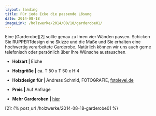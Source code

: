 ```yaml
---
layout: landing
title: Für jede Ecke die passende Lösung
date: 2014-08-18
imageLink: /holzwerke/2014/08/18/garderobe01/
---
```


Eine [Garderobe][2] sollte genau zu Ihren vier Wänden passen.
Schicken Sie RUPPERTdesign eine Skizze und die Maße und Sie erhalten eine hochwertig verarbeitete Garderobe.
Natürlich können wir uns auch gerne telefonisch oder persönlich über Ihre Wünsche austauschen.

- **Holzart \|** Eiche
- **Holzgröße \|** ca. T 50 x T 50 x H 4
- **Holzdesign für \|** Andreas Schmid, FOTOGRAFIE, [fotolevel.de][1]
- **Preis \|** Auf Anfrage

- **Mehr Garderoben \|** <a href="{{ site.baseurl }}/holzwerke">hier</a>

[1]: http://fotolevel.de

[2]: {% post_url /holzwerke/2014-08-18-garderobe01 %}
